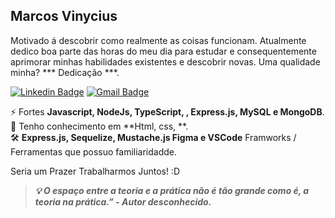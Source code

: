 ## Marcos Vinycius
Motivado á descobrir como realmente as coisas funcionam. Atualmente dedico boa parte das horas do meu dia para estudar e consequentemente aprimorar minhas habilidades existentes e descobrir novas. Uma qualidade minha? *** Dedicação ***.

[![Linkedin Badge](https://img.shields.io/badge/-Marcos%20Vinycius-0a66c2?style=flat-square&logo=Linkedin&logoColor=white&link=https://www.linkedin.com/in/marcos-vinycius-silva-a00587234/)](https://www.linkedin.com/in/marcos-vinycius-silva-a00587234/) 
[![Gmail Badge](https://img.shields.io/badge/-vinyprog.work@gmail.com-0a66c2?style=flat-square&logo=Gmail&logoColor=white&link=https:https://www.linkedin.com/in/marcos-vinycius-silva-a00587234/)](hmailto:vinyprog.work@gmail.com) 

⚡ Fortes **Javascript, NodeJs, TypeScript, , Express.js, MySQL e MongoDB**.
<br />
🧠 Tenho conhecimento em **Html, css, **.
<br />
🛠️ **Express.js, Sequelize, Mustache.js Figma e VSCode** Framworks / Ferramentas que possuo familiaridadde.

Seria um Prazer Trabalharmos Juntos! :D

> ***💡 O espaço entre a teoria e a prática não é tão grande como é, a teoria na prática.”
        - Autor desconhecido.***
